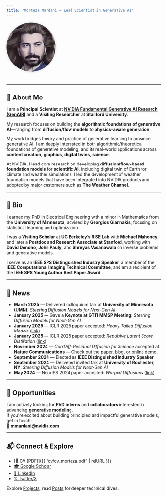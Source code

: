 ```yaml
---
title: "Morteza Mardani — Lead Scientist in Generative AI"
---
```


<img src="images/morteza.png" alt="Morteza" style="max-width: 160px; border-radius: 50%; margin-bottom: 1.5rem; box-shadow: 0 0 10px rgba(0,0,0,0.15);">

---

## 🧠 About Me

I am a **Principal Scientist** at [**NVIDIA Fundamental Generative AI Research (GenAIR)**](https://research.nvidia.com/labs/genair/) and a **Visiting Researcher** at **Stanford University**.

My research focuses on building the **algorithmic foundations of generative AI**—ranging from **diffusion/flow models** to **physics-aware generation**.

My work bridges theory and practice of generative learning to advance generative AI. I am deeply interested in both algorithmic/theoretical foundations of generative modeling, and its real-world applications across **content creation**, **graphics**, **digital twins**, **science**.

At NVIDIA, I lead core research on developing **diffusion/flow-based foundation models** for **scientific AI**, including digital twin of Earth for climate and weather simulations. I led the development of weather foundation models that have been integrated into NVIDIA products and adopted by major customers such as **The Weather Channel**.

---

## 📍 Bio

I earned my PhD in Electrical Engineering with a minor in Mathematics from the **University of Minnesota**, advised by **Georgios Giannakis**, focusing on statistical learning and optimization.

I was a **Visiting Scholar** at **UC Berkeley’s RISE Lab** with **Michael Mahoney**, and later a **Postdoc and Research Associate at Stanford**, working with **David Donoho**, **John Pauly**, and **Shreyas Vasanawala** on inverse problems and generative models.

I serve as an **IEEE SPS Distinguished Industry Speaker**, a member of the **IEEE Computational Imaging Technical Committee**, and am a recipient of the **IEEE SPS Young Author Best Paper Award**.

---

## 📰 News

- **March 2025** — Delivered colloquium talk at **University of Minnesota (UMN)**: *Steering Diffusion Models for Next-Gen AI*
- **January 2025** — Gave a **Keynote at GTTI MMSP Meeting**: *Steering Diffusion Models for Next-Gen AI*
- **January 2025** — ICLR 2025 paper accepted: *Heavy-Tailed Diffusion Models* ([link](https://arxiv.org/abs/2410.14171))
- **January 2025** — ICLR 2025 paper accepted: *Repulsive Latent Score Distillation* ([link](https://arxiv.org/abs/2406.16683))
- **November 2024** — *CorrDiff: Residual Diffusion for Science* accepted at **Nature Communications** — Check out the [paper](https://www.nature.com/articles/s43247-025-02042-5), [blog](https://blogs.nvidia.com/blog/earth-2-ai-high-resolution-forecasts/), or [online demo](https://build.nvidia.com/nvidia/corrdiff).
- **September 2024** — Elected as **IEEE Distinguished Industry Speaker**
- **September 2024** — Delivered invited talk at **University of Rochester, NY**: *Steering Diffusion Models for Next-Gen AI*
- **May 2024** — NeurIPS 2024 paper accepted: *Warped Diffusions* ([link](https://proceedings.neurips.cc/paper_files/paper/2024/hash/b736c4b0b38876c9249db9bd900c1a86-Abstract-Conference.html))


---

## 💼 Opportunities

I am actively looking for **PhD interns** and **collaborators** interested in advancing **generative modeling**.  
If you're excited about building principled and impactful generative models, get in touch:  
📧 **mmardani@nvidia.com**

---

## 📬 Connect & Explore

- [📄 CV (PDF)]({{ "cv/cv_morteza.pdf" | relURL }})
- [🎓 Google Scholar](https://scholar.google.com/citations?user=pjcBeJYAAAAJ&hl=en)
- [🔗 LinkedIn](https://www.linkedin.com/in/morteza-mardani-3064aa73/)
- [𝕏 Twitter/X](https://x.com/MardaniMorteza)

Explore [Projects](/projects/), read [Posts](/posts/) for deeper technical dives.
